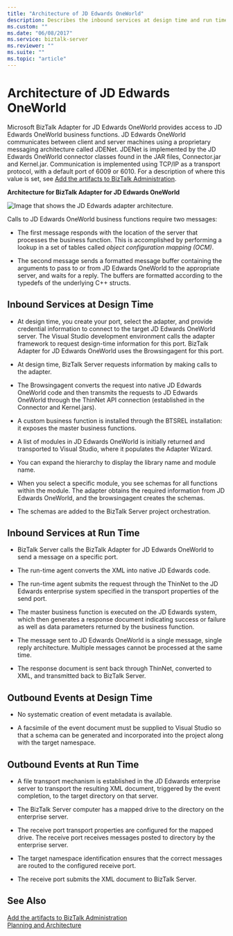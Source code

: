 ```yaml
---
title: "Architecture of JD Edwards OneWorld"
description: Describes the inbound services at design time and run time, and outbound events at design time and run time in the JD Edwards OneWorld adapter in BizTalk
ms.custom: ""
ms.date: "06/08/2017"
ms.service: biztalk-server
ms.reviewer: ""
ms.suite: ""
ms.topic: "article"
---
```

# Architecture of JD Edwards OneWorld
Microsoft BizTalk Adapter for JD Edwards OneWorld provides access to JD Edwards OneWorld business functions. JD Edwards OneWorld communicates between client and server machines using a proprietary messaging architecture called JDENet. JDENet is implemented by the JD Edwards OneWorld connector classes found in the JAR files, Connector.jar and Kernel.jar. Communication is implemented using TCP/IP as a transport protocol, with a default port of 6009 or 6010. For a description of where this value is set, see [Add the artifacts to BizTalk Administration](../core/adding-biztalk-adapter-for-jd-edwards-oneworld.md).  
  
 **Architecture for BizTalk Adapter for JD Edwards OneWorld**  
  
 ![Image that shows the JD Edwards adapter architecture.](../core/media/jdedadapter-01-architecture.gif "JDEdAdapter_01_Architecture")  
  
 Calls to JD Edwards OneWorld business functions require two messages:  
  
-   The first message responds with the location of the server that processes the business function. This is accomplished by performing a lookup in a set of tables called *object configuration mapping (OCM)*.  
  
-   The second message sends a formatted message buffer containing the arguments to pass to or from JD Edwards OneWorld to the appropriate server, and waits for a reply. The buffers are formatted according to the typedefs of the underlying C++ structs.  
  
## Inbound Services at Design Time  
  
-   At design time, you create your port, select the adapter, and provide credential information to connect to the target JD Edwards OneWorld server. The Visual Studio development environment calls the adapter framework to request design-time information for this port. BizTalk Adapter for JD Edwards OneWorld uses the Browsingagent for this port.  
  
-   At design time, BizTalk Server requests information by making calls to the adapter.  
  
-   The Browsingagent converts the request into native JD Edwards OneWorld code and then transmits the requests to JD Edwards OneWorld through the ThinNet API connection (established in the Connector and Kernel.jars).  
  
-   A custom business function is installed through the BTSREL installation: it exposes the master business functions.  
  
-   A list of modules in JD Edwards OneWorld is initially returned and transported to Visual Studio, where it populates the Adapter Wizard.  
  
-   You can expand the hierarchy to display the library name and module name.  
  
-   When you select a specific module, you see schemas for all functions within the module. The adapter obtains the required information from JD Edwards OneWorld, and the browsingagent creates the schemas.  
  
-   The schemas are added to the BizTalk Server project orchestration.  
  
## Inbound Services at Run Time  
  
-   BizTalk Server calls the BizTalk Adapter for JD Edwards OneWorld to send a message on a specific port.  
  
-   The run-time agent converts the XML into native JD Edwards code.  
  
-   The run-time agent submits the request through the ThinNet to the JD Edwards enterprise system specified in the transport properties of the send port.  
  
-   The master business function is executed on the JD Edwards system, which then generates a response document indicating success or failure as well as data parameters returned by the business function.  
  
-   The message sent to JD Edwards OneWorld is a single message, single reply architecture. Multiple messages cannot be processed at the same time.  
  
-   The response document is sent back through ThinNet, converted to XML, and transmitted back to BizTalk Server.  
  
## Outbound Events at Design Time  
  
-   No systematic creation of event metadata is available.  
  
-   A facsimile of the event document must be supplied to Visual Studio so that a schema can be generated and incorporated into the project along with the target namespace.  
  
## Outbound Events at Run Time  
  
-   A file transport mechanism is established in the JD Edwards enterprise server to transport the resulting XML document, triggered by the event completion, to the target directory on that server.  
  
-   The BizTalk Server computer has a mapped drive to the directory on the enterprise server.  
  
-   The receive port transport properties are configured for the mapped drive. The receive port receives messages posted to directory by the enterprise server.  
  
-   The target namespace identification ensures that the correct messages are routed to the configured receive port.  
  
-   The receive port submits the XML document to BizTalk Server.  
  
## See Also  
 [Add the artifacts to BizTalk Administration](../core/adding-biztalk-adapter-for-jd-edwards-oneworld.md)   
 [Planning and Architecture](../core/planning-and-architecture17.md)
